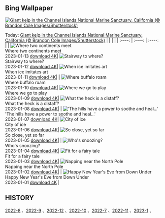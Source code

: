 ## Bing Wallpaper
[![Giant kelp in the Channel Islands National Marine Sanctuary, California (© Brandon Cole Images/Shutterstock)](https://cn.bing.com/th?id=OHR.Pneumatocysts_EN-US1065729036_UHD.jpg&w=1000)](https://cn.bing.com/th?id=OHR.Pneumatocysts_EN-US1065729036_UHD.jpg&pid=hp&w=3840&h=2160&rs=1&c=4)

Today: [Giant kelp in the Channel Islands National Marine Sanctuary, California (© Brandon Cole Images/Shutterstock)](https://cn.bing.com/th?id=OHR.Pneumatocysts_EN-US1065729036_UHD.jpg&pid=hp&w=3840&h=2160&rs=1&c=4)
  |      |      |      |
| :----: | :----: | :----: |
| ![Where two continents meet](https://cn.bing.com/th?id=OHR.RumeliHisari_EN-US4800002879_UHD.jpg&pid=hp&w=384&h=216&rs=1&c=4) <br/> Where two continents meet <br/> 2023-01-13  [download 4K](https://cn.bing.com/th?id=OHR.RumeliHisari_EN-US4800002879_UHD.jpg&pid=hp&w=3840&h=2160&rs=1&c=4)| ![Stairway to where?](https://cn.bing.com/th?id=OHR.Umschreibung_EN-US4693850900_UHD.jpg&pid=hp&w=384&h=216&rs=1&c=4) <br/> Stairway to where? <br/> 2023-01-12  [download 4K](https://cn.bing.com/th?id=OHR.Umschreibung_EN-US4693850900_UHD.jpg&pid=hp&w=3840&h=2160&rs=1&c=4)| ![When ice imitates art](https://cn.bing.com/th?id=OHR.HummockIce_EN-US4606231645_UHD.jpg&pid=hp&w=384&h=216&rs=1&c=4) <br/> When ice imitates art <br/> 2023-01-11  [download 4K](https://cn.bing.com/th?id=OHR.HummockIce_EN-US4606231645_UHD.jpg&pid=hp&w=3840&h=2160&rs=1&c=4)|
| ![Where buffalo roam](https://cn.bing.com/th?id=OHR.BisonWindCave_EN-US4537340482_UHD.jpg&pid=hp&w=384&h=216&rs=1&c=4) <br/> Where buffalo roam <br/> 2023-01-10  [download 4K](https://cn.bing.com/th?id=OHR.BisonWindCave_EN-US4537340482_UHD.jpg&pid=hp&w=3840&h=2160&rs=1&c=4)| ![Where we go to play](https://cn.bing.com/th?id=OHR.Breckenridge_EN-US4460042968_UHD.jpg&pid=hp&w=384&h=216&rs=1&c=4) <br/> Where we go to play <br/> 2023-01-09  [download 4K](https://cn.bing.com/th?id=OHR.Breckenridge_EN-US4460042968_UHD.jpg&pid=hp&w=3840&h=2160&rs=1&c=4)| ![What the heck is a distaff?](https://cn.bing.com/th?id=OHR.Mohair_EN-US4379797092_UHD.jpg&pid=hp&w=384&h=216&rs=1&c=4) <br/> What the heck is a distaff? <br/> 2023-01-08  [download 4K](https://cn.bing.com/th?id=OHR.Mohair_EN-US4379797092_UHD.jpg&pid=hp&w=3840&h=2160&rs=1&c=4)|
| !['The hills have a power to soothe and heal...'](https://cn.bing.com/th?id=OHR.BlackFell_EN-US4276698070_UHD.jpg&pid=hp&w=384&h=216&rs=1&c=4) <br/> 'The hills have a power to soothe and heal...' <br/> 2023-01-07  [download 4K](https://cn.bing.com/th?id=OHR.BlackFell_EN-US4276698070_UHD.jpg&pid=hp&w=3840&h=2160&rs=1&c=4)| ![City of ice](https://cn.bing.com/th?id=OHR.HIISSF_EN-US4182845947_UHD.jpg&pid=hp&w=384&h=216&rs=1&c=4) <br/> City of ice <br/> 2023-01-06  [download 4K](https://cn.bing.com/th?id=OHR.HIISSF_EN-US4182845947_UHD.jpg&pid=hp&w=3840&h=2160&rs=1&c=4)| ![So close, yet so far](https://cn.bing.com/th?id=OHR.Perihelion_EN-US4106263162_UHD.jpg&pid=hp&w=384&h=216&rs=1&c=4) <br/> So close, yet so far <br/> 2023-01-05  [download 4K](https://cn.bing.com/th?id=OHR.Perihelion_EN-US4106263162_UHD.jpg&pid=hp&w=3840&h=2160&rs=1&c=4)|
| ![Who's snoozing?](https://cn.bing.com/th?id=OHR.SandhillSleeping_EN-US4023790571_UHD.jpg&pid=hp&w=384&h=216&rs=1&c=4) <br/> Who's snoozing? <br/> 2023-01-04  [download 4K](https://cn.bing.com/th?id=OHR.SandhillSleeping_EN-US4023790571_UHD.jpg&pid=hp&w=3840&h=2160&rs=1&c=4)| ![Fit for a fairy tale](https://cn.bing.com/th?id=OHR.HohenzollernBurg_EN-US3949412118_UHD.jpg&pid=hp&w=384&h=216&rs=1&c=4) <br/> Fit for a fairy tale <br/> 2023-01-03  [download 4K](https://cn.bing.com/th?id=OHR.HohenzollernBurg_EN-US3949412118_UHD.jpg&pid=hp&w=3840&h=2160&rs=1&c=4)| ![Napping near the North Pole](https://cn.bing.com/th?id=OHR.NorwayNYD_EN-US3880728634_UHD.jpg&pid=hp&w=384&h=216&rs=1&c=4) <br/> Napping near the North Pole <br/> 2023-01-02  [download 4K](https://cn.bing.com/th?id=OHR.NorwayNYD_EN-US3880728634_UHD.jpg&pid=hp&w=3840&h=2160&rs=1&c=4)|
| ![Happy New Year's Eve from Down Under](https://cn.bing.com/th?id=OHR.SydneyNYE_EN-US3807524923_UHD.jpg&pid=hp&w=384&h=216&rs=1&c=4) <br/> Happy New Year's Eve from Down Under <br/> 2023-01-01  [download 4K](https://cn.bing.com/th?id=OHR.SydneyNYE_EN-US3807524923_UHD.jpg&pid=hp&w=3840&h=2160&rs=1&c=4) |
  
  ## HISTORY
  [2022-8](https://github.com/Underglaze-Blue/bingwallpaper/tree/main/archive/2022-8/) 、[2022-9](https://github.com/Underglaze-Blue/bingwallpaper/tree/main/archive/2022-9/) 、[2022-12](https://github.com/Underglaze-Blue/bingwallpaper/tree/main/archive/2022-12/) 、[2022-10](https://github.com/Underglaze-Blue/bingwallpaper/tree/main/archive/2022-10/) 、[2022-7](https://github.com/Underglaze-Blue/bingwallpaper/tree/main/archive/2022-7/) 、[2022-11](https://github.com/Underglaze-Blue/bingwallpaper/tree/main/archive/2022-11/) 、[2023-1](https://github.com/Underglaze-Blue/bingwallpaper/tree/main/archive/2023-1/) 、